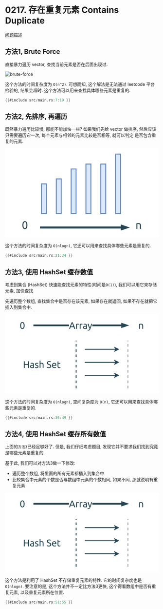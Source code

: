 # 0217. 存在重复元素 Contains Duplicate

[问题描述](../problems/0217.contains-duplicate/content.html)

## 方法1, Brute Force

直接暴力遍历 vector, 查找当前元素是否在后面出现过.

![brute-force](assets/brute-force.svg)

这个方法的时间复杂度为 `O(n^2)`. 可想而知, 这个解法是无法通过 leetcode 平台检验的, 结果会超时.
这个方法可以用来查找具体哪些元素是重复的.

```rust
{{#include src/main.rs:7:19 }}
```

## 方法2, 先排序, 再遍历

既然暴力遍历比较慢, 那能不能加快一些?
如果我们先给 vector 做排序, 然后应该只需要遍历它一次, 每个元素与相邻的元素比较是否相等, 就可以判定
是否包含重复的元素.

![sort-first](assets/sort-first.svg)

这个方法的时间复杂度为 `O(nlogn)`, 它还可以用来查找具体哪些元素是重复的.

```rust
{{#include src/main.rs:21:34 }}
```

## 方法3, 使用 HashSet 缓存数值

考虑到集合 (HashSet) 快速能查找元素的特性(时间是`O(1)`), 我们可以用它来存储元素, 加快查找.

先遍历整个数组, 查找集合中是否存在该元素, 如果存在就返回, 如果不存在就把它插入到集合中.

![hash-set](assets/hash-set.svg)

这个方法的时间复杂度为 `O(nlogn)`, 空间复杂度为 `O(n)`, 它还可以用来查找具体哪些元素是重复的.

```rust
{{#include src/main.rs:36:49 }}
```

## 方法4, 使用 HashSet 缓存所有数值

上面的`方法3`已经足够好了. 但是, 我们仔细考虑题目, 发现它并不要求我们找到究竟是哪些元素是重复的.

基于此, 我们可以对方法3做一下修改:

- 遍历整个数组, 将里面的所有元素都插入到集合中
- 比较集合中元素的个数是否与数组中元素的个数相同, 如果不同, 那就说明有重复元素

![hash-set](assets/hash-set.svg)

这个方法是利用了 HashSet 不存储重复元素的特性. 它的时间复杂度也是 `O(nlogn)`.
要注意的是, 这个方法并不一定比方法3更快, 这个得看数组中是否有重复元素, 以及重复元素所在位置.

```rust
{{#include src/main.rs:51:55 }}
```